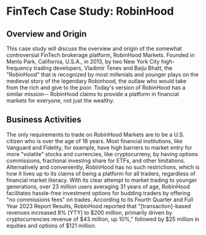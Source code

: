 # FinTech Case Study: RobinHood

## Overview and Origin
This case study will discuss the overview and origin of the somewhat controversial FinTech brokerage platform, RobinHood Markets. Founded in Menlo Park, California, U.S.A., in 2013, by two New York City high-frequency trading developers, Vladimir Tenev and Baiju Bhatt, the "RobinHood" that is recognized by most millenials and younger plays on the medieval story of the legendary Robinhood, the outlaw who would take from the rich and give to the poor. Today's version of RobinHood has a similar mission-- RobinHood claims to provide a platform in financial markets for everyone, not just the wealthy. 

## Business Activities
The only requirements to trade on RobinHood Markets are to be a U.S. citizen who is over the age of 18 years. Most financial institutions, like Vanguard and Fidelity, for example, have high barriers to market entry for more "volatile" stocks and currencies, like cryptocurreny, by having options commissions, fractional investing share for ETFs, and other limitations. Alternatively and conveniently, RobinHood has no such restrictions, which is how it lives up to its claims of being a platform for all traders, regardless of financial market literacy. With its clear attempt to market trading to younger generations, over 23 million users averaging 31 years of age, RobinHood facilitates hassle-free investment options for budding traders by offering "no commissions fees" on trades. According to its Fourth Quarter and Full Year 2023 Report Results, RobinHood reported  that "[transaction]-based revenues increased 8% [YTY] to $200 million, primarily driven by cryptocurrencies revenue of $43 million, up 10%," followed by $25 million in equities and options of $121 million. 
